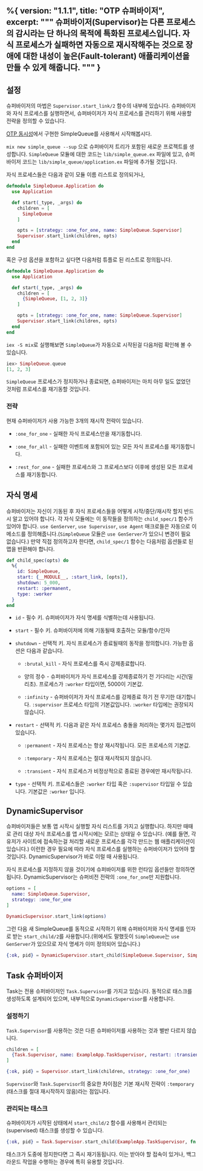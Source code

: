 %{
  version: "1.1.1",
  title: "OTP 슈퍼바이저",
  excerpt: """
  슈퍼바이저(Supervisor)는 다른 프로세스의 감시라는 단 하나의 목적에 특화된 프로세스입니다.
  자식 프로세스가 실패하면 자동으로 재시작해주는 것으로 장애에 대한 내성이 높은(Fault-tolerant) 애플리케이션을 만들 수 있게 해줍니다.
  """
}
---

## 설정

슈퍼바이저의 마법은 `Supervisor.start_link/2` 함수의 내부에 있습니다. 
슈퍼바이저와 자식 프로세스를 실행하면서, 슈퍼바이저가 자식 프로세스를 관리하기 위해 사용할 전략을 정의할 수 있습니다.

[OTP 동시성](/ko/lessons/advanced/otp_concurrency)에서 구현한 SimpleQueue를 사용해서 시작해봅시다.

`mix new simple_queue --sup` 으로 슈퍼바이저 트리가 포함된 새로운 프로젝트를 생성합니다.
`SimpleQueue` 모듈에 대한 코드는 `lib/simple_queue.ex` 파일에 있고, 슈퍼바이저 코드는 `lib/simple_queue/application.ex` 파일에 추가될 것입니다.

자식 프로세스들은 다음과 같이 모듈 이름 리스트로 정의되거나,

```elixir
defmodule SimpleQueue.Application do
  use Application

  def start(_type, _args) do
    children = [
      SimpleQueue
    ]

    opts = [strategy: :one_for_one, name: SimpleQueue.Supervisor]
    Supervisor.start_link(children, opts)
  end
end
```

혹은 구성 옵션을 포함하고 싶다면 다음처럼 튜플로 된 리스트로 정의됩니다.

```elixir
defmodule SimpleQueue.Application do
  use Application

  def start(_type, _args) do
    children = [
      {SimpleQueue, [1, 2, 3]}
    ]

    opts = [strategy: :one_for_one, name: SimpleQueue.Supervisor]
    Supervisor.start_link(children, opts)
  end
end
```

`iex -S mix`로 실행해보면 `SimpleQueue`가 자동으로 시작된걸 다음처럼 확인해 볼 수 있습니다.

```elixir
iex> SimpleQueue.queue
[1, 2, 3]
```

`SimpleQueue` 프로세스가 정지하거나 종료되면, 슈퍼바이저는 마치 아무 일도 없었던 것처럼 프로세스를 재기동할 것입니다.

### 전략

현재 슈퍼바이저가 사용 가능한 3개의 재시작 전략이 있습니다.

+ `:one_for_one` - 실패한 자식 프로세스만을 재기동합니다.

+ `:one_for_all` - 실패한 이벤트에 포함되어 있는 모든 자식 프로세스를 재기동합니다.

+ `:rest_for_one` - 실패한 프로세스와 그 프로세스보다 이후에 생성된 모든 프로세스를 재기동합니다.

## 자식 명세

슈퍼바이저는 자신이 기동된 후 자식 프로세스들을 어떻게 시작/중단/재시작 할지 반드시 알고 있어야 합니다.
각 자식 모듈에는 이 동작들을 정의하는 `child_spec/1` 함수가 있어야 합니다.
`use GenServer`, `use Supervisor`, `use Agent` 매크로들은 자동으로 이 메소드를 정의해줍니다.(`SimpleQueue` 모듈은 `use GenServer`가 있으니 변경이 필요 없습니다.)
만약 직접 정의하고자 한다면, `child_spec/1` 함수는 다음처럼 옵션들로 된 맵을 반환해야 합니다.

```elixir
def child_spec(opts) do
  %{
    id: SimpleQueue,
    start: {__MODULE__, :start_link, [opts]},
    shutdown: 5_000,
    restart: :permanent,
    type: :worker
  }
end
```

+ `id` - 필수 키.
슈퍼바이저가 자식 명세를 식별하는데 사용됩니다.

+ `start` - 필수 키.
슈퍼바이저에 의해 기동될때 호출하는 모듈/함수/인자

+ `shutdown` - 선택적 키.
자식 프로세스가 종료될때의 동작을 정의합니다.
가능한 옵션은 다음과 같습니다.

  + `:brutal_kill` - 자식 프로세스를 즉시 강제종료합니다.

  + 양의 정수 - 슈퍼바이저가 자식 프로세스를 강제종료하기 전 기다리는 시간(밀리초). 프로세스가 `:worker` 타입이면, 5000이 기본값.

  + `:infinity` -  슈퍼바이저가 자식 프로세스를 강제종료 하기 전 무기한 대기합니다.
`:supervisor` 프로세스 타입의 기본값입니다.
`:worker` 타입에는 권장되지 않습니다.

+ `restart` - 선택적 키. 다음과 같은 자식 프로세스 충돌을 처리하는 몇가지 접근법이 있습니다.

  + `:permanent` - 자식 프로세스는 항상 재시작됩니다.
모든 프로세스의 기본값.

  + `:temporary` - 자식 프로세스는 절대 재시작되지 않습니다.

  + `:transient` - 자식 프로세스가 비정상적으로 종료된 경우에만 재시작됩니다.

+ `type` - 선택적 키.
프로세스들은 `:worker` 타입 혹은 `:supervisor` 타입일 수 있습니다.
기본값은 `:worker` 입니다.

## DynamicSupervisor

슈퍼바이저들은 보통 앱 시작시 실행할 자식 리스트를 가지고 실행합니다.
하지만 때때로 관리 대상 자식 프로세스를 앱 시작시에는 모르는 상태일 수 있습니다. (예를 들면, 각 유저가 사이트에 접속하는걸 처리할 새로운 프로세스를 각각 만드는 웹 애플리케이션이 있습니다.)
이런한 경우 필요에 따라 자식 프로세스를 실행하는 슈퍼바이저가 있어야 할 것입니다.
DynamicSupervisor가 바로 이럴 때 사용됩니다.

자식 프로세스를 지정하지 않을 것이기에 슈퍼바이저를 위한 런타임 옵션들만 정의하면 됩니다.
DynamicSupervisor는 슈퍼비전 전략의 `:one_for_one`만 지원합니다.

```elixir
options = [
  name: SimpleQueue.Supervisor,
  strategy: :one_for_one
]

DynamicSupervisor.start_link(options)
```

그런 다음 새 SimpleQueue를 동적으로 시작하기 위해 슈퍼바이저와 자식 명세를 인자로 받는 `start_child/2`를 사용합니다.(위에서도 말했듯이 `SimpleQueue`는 `use GenServer`가 있으므로 자식 명세가 이미 정의되어 있습니다.)

```elixir
{:ok, pid} = DynamicSupervisor.start_child(SimpleQueue.Supervisor, SimpleQueue)
```

## Task 슈퍼바이저

Task는 전용 슈퍼바이저인 `Task.Supervisor`를 가지고 있습니다. 
동적으로 태스크를 생성하도록 설계되어 있으며, 내부적으로 `DynamicSupervisor`를 사용합니다.

### 설정하기

`Task.Supervisor`를 사용하는 것은 다른 슈퍼바이저를 사용하는 것과 별반 다르지 않습니다.

```elixir
children = [
  {Task.Supervisor, name: ExampleApp.TaskSupervisor, restart: :transient}
]

{:ok, pid} = Supervisor.start_link(children, strategy: :one_for_one)
```

`Supervisor`와 `Task.Supervisor`의 중요한 차이점은 기본 재시작 전략이 `:temporary` (태스크를 절대 재시작하지 않음)라는 점입니다.

### 관리되는 태스크

슈퍼바이저가 시작된 상태에서 `start_child/2` 함수를 사용해서 관리되는(supervised) 태스크를 생성할 수 있습니다.

```elixir
{:ok, pid} = Task.Supervisor.start_child(ExampleApp.TaskSupervisor, fn -> background_work end)
```

태스크가 도중에 정지한다면 그 즉시 재기동됩니다.
이는 받아야 할 접속이 있거나, 백그라운드 작업을 수행하는 경우에 특히 유용할 것입니다.
